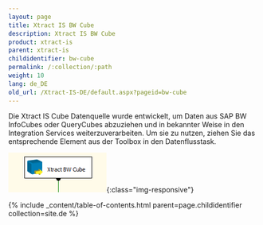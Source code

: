 ```yaml
---
layout: page
title: Xtract IS BW Cube
description: Xtract IS BW Cube
product: xtract-is
parent: xtract-is
childidentifier: bw-cube
permalink: /:collection/:path
weight: 10
lang: de_DE
old_url: /Xtract-IS-DE/default.aspx?pageid=bw-cube
---
```


Die Xtract IS Cube Datenquelle wurde entwickelt, um Daten aus SAP BW InfoCubes oder QueryCubes abzuziehen und in bekannter Weise in den Integration Services weiterzuverarbeiten. Um sie zu nutzen, ziehen Sie das entsprechende Element aus der Toolbox in den Datenflusstask.


![BWCube](/img/content/BWCube.png){:class="img-responsive"}


{% include _content/table-of-contents.html parent=page.childidentifier collection=site.de %}